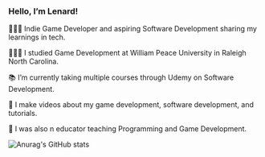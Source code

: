 ### Hello, I’m Lenard!

👨🏾‍💻 Indie Game Developer and aspiring Software Development sharing my learnings in tech.

👨🏾‍🎓 I studied Game Development at William Peace University in Raleigh North Carolina. 

📚 I’m currently taking multiple courses through Udemy on Software Development.

🎨 I make videos about my game development, software development, and tutorials.

🏫 I was also n educator teaching Programming and Game Development.

![Anurag's GitHub stats](https://github-readme-stats.vercel.app/api?username=lsclarke&show_icons=true&theme=neon)
